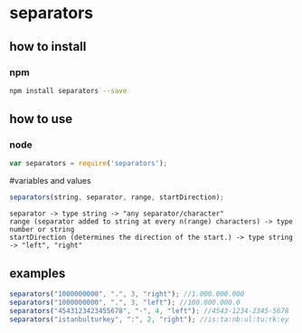 # separators

## how to install

### npm
```sh
npm install separators --save
```

## how to use
### node
```js
var separators = require('separators');
```

#variables and values
```js
separators(string, separator, range, startDirection);
```
```text
separator -> type string -> "any separator/character"
range (separator added to string at every n(range) characters) -> type number or string
startDirection (determines the direction of the start.) -> type string -> "left", "right"
```


## examples
```js
separators("1000000000", ".", 3, "right"); //1.000.000.000
separators("1000000000", ".", 3, "left"); //100.000.000.0
separators("4543123423455678", "-", 4, "left"); //4543-1234-2345-5678
separators("istanbulturkey", ":", 2, "right"); //is:ta:nb:ul:tu:rk:ey

```
